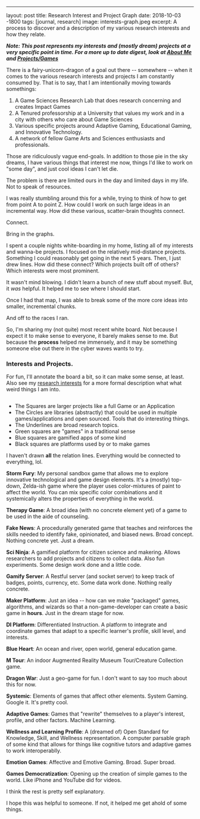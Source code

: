 ---
layout: post
title: Research Interest and Project Graph
date:  2018-10-03 -1800
tags: [journal, research]
image: interests-graph.jpeg
excerpt: A process to discover and a description of my various research interests and how they relate.

***Note: This post represents my interests and (mostly dream) projects at a very specific point in time. For a more up to date digest, look at [About Me](https://www.electricjones.org/about) and [Projects/Games](https://www.electricjones.org/projects)***

There is a fairy-unicorn-dragon of a goal out there -- somewhere -- when it comes to the various research interests and projects I am constantly consumed by.
That is to say, that I am intentionally moving towards somethings:
1. A Game Sciences Research Lab that does research concerning and creates Impact Games
2. A Tenured professorship at a University that values my work and in a city with others who care about Game Sciences
3. Various specific projects around Adaptive Gaming, Educational Gaming, and Innovative Technology.
4. A network of fellow Game Arts and Sciences enthusiasts and professionals.

Those are ridiculously vague end-goals.
In addition to those pie in the sky dreams, I have various things that interest me now, things I'd like to work on "some day", and just cool ideas I can't let die.

The problem is there are limited ours in the day and limited days in my life.
Not to speak of resources.

I was really stumbling around this for a while, trying to think of how to get from point A to point Z.
How could I work on such large ideas in an incremental way.
How did these various, scatter-brain thoughts connect.

Connect.

Bring in the graphs.

I spent a couple nights white-boarding in my home, listing all of my interests and wanna-be projects.
I focused on the relatively mid-distance projects. Something I could reasonably get going in the next 5 years.
Then, I just drew lines. How did these connect? Which projects built off of others? Which interests were most prominent.

It wasn't mind blowing.
I didn't learn a bunch of new stuff about myself.
But, it *was* helpful. It helped me to see where I should start.

Once I had that map, I was able to break some of the more core ideas into smaller, incremental chunks.

And off to the races I ran.

So, I'm sharing my (not quite) most recent white board. 
Not because I expect it to make sense to everyone, it barely makes sense to me.
But because the **process** helped me immensely, and it may be something someone else out there in the cyber waves wants to try.

### Interests and Projects.
For fun, I'll annotate the board a bit, so it can make some sense, at least. Also see my [research interests](https://www.electricjones.org/about#research-interests) for a more formal description what what weird things I am into.

<img src="{{ '/assets/img/interests-graph.jpg' | prepend: site.baseurl }}" alt=""> 

- The Squares are larger projects like a full Game or an Application
- The Circles are libraries (abstractly) that could be used in multiple games/applications and open sourced. Tools that do interesting things.
- The Underlines are broad research topics.
- Green squares are "games" in a traditional sense
- Blue squares are gamified apps of some kind
- Black squares are platforms used by or to make games

I haven't drawn **all** the relation lines. Everything would be connected to everything, lol.

**Storm Fury**: My personal sandbox game that allows me to explore innovative technological and game design elements. It's a (mostly) top-down, Zelda-ish game where the player uses color-mixtures of paint to affect the world. You can mix specific color combinations and it systemically alters the properties of everything in the world.

**Therapy Game**: A broad idea (with no concrete element yet) of a game to be used in the aide of counseling.

**Fake News**: A procedurally generated game that teaches and reinforces the skills needed to identify fake, opinionated, and biased news. Broad concept. Nothing concrete yet. Just a dream.

**Sci Ninja**: A gamified platform for citizen science and makering. Allows researchers to add projects and citizens to collect data. Also fun experiments. Some design work done and a little code. 

**Gamify Server**: A Restful server (and socket server) to keep track of badges, points, currency, etc. Some data work done. Nothing really concrete.

**Maker Platform**: Just an idea -- how can we make "packaged" games, algorithms, and wizards so that a non-game-developer can create a basic game in **hours**. Just in the dream stage for now.

**DI Platform**: Differentiated Instruction. A platform to integrate and coordinate games that adapt to a specific learner's profile, skill level, and interests.

**Blue Heart**: An ocean and river, open world, general education game.

**M Tour**: An indoor Augmented Reality Museum Tour/Creature Collection game.

**Dragon War**: Just a geo-game for fun. I don't want to say too much about this for now.

**Systemic**: Elements of games that affect other elements. System Gaming. Google it. It's pretty cool.

**Adaptive Games**: Games that "rewrite" themselves to a player's interest, profile, and other factors. Machine Learning.

**Wellness and Learning Profile**: A (dreamed of) Open Standard for Knowledge, Skill, and Wellness representation. A computer parsable graph of some kind that allows for things like cognitive tutors and adaptive games to work interoperablly.

**Emotion Games**: Affective and Emotive Gaming. Broad. Super broad.

**Games Democratization**: Opening up the creation of simple games to the world. Like iPhone and YouTube did for videos.

I think the rest is pretty self explanatory.

I hope this was helpful to someone. If not, it helped me get ahold of some things.
